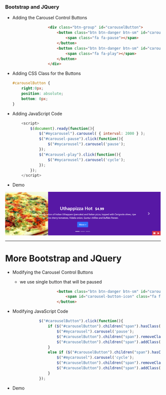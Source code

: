 ### Bootstrap and JQuery

* Adding the Carousel Control Buttons

  ```html
                  <div class="btn-group" id="carouselButton">
                      <button class="btn btn-danger btn-sm" id="carousel-pause">
                          <span class="fa fa-pause"></span>
                      </button>
                      <button class="btn btn-danger btn-sm" id="carousel-play">
                          <span class="fa fa-play"></span>
                      </button>
                  </div>
  ```

* Adding CSS Class for the Buttons

  ```css
  #carouselButton {
      right:0px;
      position: absolute;
      bottom: 0px;
  }
  ```

* Adding JavaScript Code

  ```js
      <script>
          $(document).ready(function(){
              $("#mycarousel").carousel( { interval: 2000 } );
              $("#carousel-pause").click(function(){
                  $("#mycarousel").carousel('pause');
              });
              $("#carousel-play").click(function(){
                  $("#mycarousel").carousel('cycle');
              });
          });
      </script>
  ```

* Demo

![](/assets/W4_1carousel.png)

---

# More Bootstrap and JQuery

* Modifying the Carousel Control Buttons

  * we use single button that will be paused

  ```html
                      <button class="btn btn-danger btn-sm" id="carouselButton">
                          <span id="carousel-button-icon" class="fa fa-pause"></span>
                      </button>
  ```

* Modifying JavaScript Code

  ```js
              $("#carouselButton").click(function(){
                  if ($("#carouselButton").children("span").hasClass('fa-pause')) {
                      $("#mycarousel").carousel('pause');
                      $("#carouselButton").children("span").removeClass('fa-pause');
                      $("#carouselButton").children("span").addClass('fa-play');
                  }
                  else if ($("#carouselButton").children("span").hasClass('fa-play')){
                      $("#mycarousel").carousel('cycle');
                      $("#carouselButton").children("span").removeClass('fa-play');
                      $("#carouselButton").children("span").addClass('fa-pause');                    
                  }
              });
  ```

* Demo



